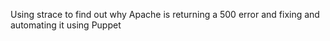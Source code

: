 Using strace to find out why Apache is returning a 500 error and fixing and automating it using Puppet
